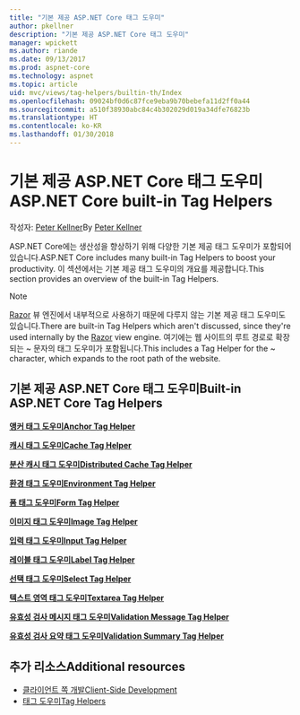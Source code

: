 ```yaml
---
title: "기본 제공 ASP.NET Core 태그 도우미"
author: pkellner
description: "기본 제공 ASP.NET Core 태그 도우미"
manager: wpickett
ms.author: riande
ms.date: 09/13/2017
ms.prod: aspnet-core
ms.technology: aspnet
ms.topic: article
uid: mvc/views/tag-helpers/builtin-th/Index
ms.openlocfilehash: 09024bf0d6c87fce9eba9b70bebefa11d2ff0a44
ms.sourcegitcommit: a510f38930abc84c4b302029d019a34dfe76823b
ms.translationtype: HT
ms.contentlocale: ko-KR
ms.lasthandoff: 01/30/2018
---
```

# <a name="aspnet-core-built-in-tag-helpers"></a><span data-ttu-id="8e14c-103">기본 제공 ASP.NET Core 태그 도우미</span><span class="sxs-lookup"><span data-stu-id="8e14c-103">ASP.NET Core built-in Tag Helpers</span></span>

<span data-ttu-id="8e14c-104">작성자: [Peter Kellner](http://peterkellner.net)</span><span class="sxs-lookup"><span data-stu-id="8e14c-104">By [Peter Kellner](http://peterkellner.net)</span></span> 

<span data-ttu-id="8e14c-105">ASP.NET Core에는 생산성을 향상하기 위해 다양한 기본 제공 태그 도우미가 포함되어 있습니다.</span><span class="sxs-lookup"><span data-stu-id="8e14c-105">ASP.NET Core includes many built-in Tag Helpers to boost your productivity.</span></span> <span data-ttu-id="8e14c-106">이 섹션에서는 기본 제공 태그 도우미의 개요를 제공합니다.</span><span class="sxs-lookup"><span data-stu-id="8e14c-106">This section provides an overview of the built-in Tag Helpers.</span></span>

> [!NOTE]
> <span data-ttu-id="8e14c-107">[Razor](xref:mvc/views/razor) 뷰 엔진에서 내부적으로 사용하기 때문에 다루지 않는 기본 제공 태그 도우미도 있습니다.</span><span class="sxs-lookup"><span data-stu-id="8e14c-107">There are built-in Tag Helpers which aren't discussed, since they're used internally by the [Razor](xref:mvc/views/razor) view engine.</span></span> <span data-ttu-id="8e14c-108">여기에는 웹 사이트의 루트 경로로 확장되는 ~ 문자의 태그 도우미가 포함됩니다.</span><span class="sxs-lookup"><span data-stu-id="8e14c-108">This includes a Tag Helper for the ~ character, which expands to the root path of the website.</span></span>

## <a name="built-in-aspnet-core-tag-helpers"></a><span data-ttu-id="8e14c-109">기본 제공 ASP.NET Core 태그 도우미</span><span class="sxs-lookup"><span data-stu-id="8e14c-109">Built-in ASP.NET Core Tag Helpers</span></span>

<span data-ttu-id="8e14c-110">**[앵커 태그 도우미](xref:mvc/views/tag-helpers/builtin-th/anchor-tag-helper)**</span><span class="sxs-lookup"><span data-stu-id="8e14c-110">**[Anchor Tag Helper](xref:mvc/views/tag-helpers/builtin-th/anchor-tag-helper)**</span></span>

<span data-ttu-id="8e14c-111">**[캐시 태그 도우미](xref:mvc/views/tag-helpers/builtin-th/cache-tag-helper)**</span><span class="sxs-lookup"><span data-stu-id="8e14c-111">**[Cache Tag Helper](xref:mvc/views/tag-helpers/builtin-th/cache-tag-helper)**</span></span>

<span data-ttu-id="8e14c-112">**[분산 캐시 태그 도우미](xref:mvc/views/tag-helpers/builtin-th/distributed-cache-tag-helper)**</span><span class="sxs-lookup"><span data-stu-id="8e14c-112">**[Distributed Cache Tag Helper](xref:mvc/views/tag-helpers/builtin-th/distributed-cache-tag-helper)**</span></span>

<span data-ttu-id="8e14c-113">**[환경 태그 도우미](xref:mvc/views/tag-helpers/builtin-th/environment-tag-helper)**</span><span class="sxs-lookup"><span data-stu-id="8e14c-113">**[Environment Tag Helper](xref:mvc/views/tag-helpers/builtin-th/environment-tag-helper)**</span></span>

[comment]: **[FormActionTagHelper](xref:mvc/views/tag-helpers/builtin-th/form-action-tag-helper)**

<span data-ttu-id="8e14c-114">**[폼 태그 도우미](xref:mvc/views/working-with-forms#the-form-tag-helper)**</span><span class="sxs-lookup"><span data-stu-id="8e14c-114">**[Form Tag Helper](xref:mvc/views/working-with-forms#the-form-tag-helper)**</span></span>

<span data-ttu-id="8e14c-115">**[이미지 태그 도우미](xref:mvc/views/tag-helpers/builtin-th/image-tag-helper)**</span><span class="sxs-lookup"><span data-stu-id="8e14c-115">**[Image Tag Helper](xref:mvc/views/tag-helpers/builtin-th/image-tag-helper)**</span></span>

<span data-ttu-id="8e14c-116">**[입력 태그 도우미](xref:mvc/views/working-with-forms#the-input-tag-helper)**</span><span class="sxs-lookup"><span data-stu-id="8e14c-116">**[Input Tag Helper](xref:mvc/views/working-with-forms#the-input-tag-helper)**</span></span>

<span data-ttu-id="8e14c-117">**[레이블 태그 도우미](xref:mvc/views/working-with-forms#the-label-tag-helper)**</span><span class="sxs-lookup"><span data-stu-id="8e14c-117">**[Label Tag Helper](xref:mvc/views/working-with-forms#the-label-tag-helper)**</span></span>

[comment]: **[LinkTagHelper](xref:mvc/views/tag-helpers/builtin-th/link-tag-helper)**

[comment]: **[OptionTagHelper](xref:mvc/views/tag-helpers/builtin-th/option-tag-helper)**

[comment]: **[ScriptTagHelper](xref:mvc/views/tag-helpers/builtin-th/script-tag-helper)**

<span data-ttu-id="8e14c-118">**[선택 태그 도우미](xref:mvc/views/working-with-forms#the-select-tag-helper)**</span><span class="sxs-lookup"><span data-stu-id="8e14c-118">**[Select Tag Helper](xref:mvc/views/working-with-forms#the-select-tag-helper)**</span></span>

<span data-ttu-id="8e14c-119">**[텍스트 영역 태그 도우미](xref:mvc/views/working-with-forms#the-textarea-tag-helper)**</span><span class="sxs-lookup"><span data-stu-id="8e14c-119">**[Textarea Tag Helper](xref:mvc/views/working-with-forms#the-textarea-tag-helper)**</span></span>

<span data-ttu-id="8e14c-120">**[유효성 검사 메시지 태그 도우미](xref:mvc/views/working-with-forms#the-validation-message-tag-helper)**</span><span class="sxs-lookup"><span data-stu-id="8e14c-120">**[Validation Message Tag Helper](xref:mvc/views/working-with-forms#the-validation-message-tag-helper)**</span></span>

<span data-ttu-id="8e14c-121">**[유효성 검사 요약 태그 도우미](xref:mvc/views/working-with-forms#the-validation-summary-tag-helper)**</span><span class="sxs-lookup"><span data-stu-id="8e14c-121">**[Validation Summary Tag Helper](xref:mvc/views/working-with-forms#the-validation-summary-tag-helper)**</span></span>

## <a name="additional-resources"></a><span data-ttu-id="8e14c-122">추가 리소스</span><span class="sxs-lookup"><span data-stu-id="8e14c-122">Additional resources</span></span>

* [<span data-ttu-id="8e14c-123">클라이언트 쪽 개발</span><span class="sxs-lookup"><span data-stu-id="8e14c-123">Client-Side Development</span></span>](xref:client-side/index)
* [<span data-ttu-id="8e14c-124">태그 도우미</span><span class="sxs-lookup"><span data-stu-id="8e14c-124">Tag Helpers</span></span>](xref:mvc/views/tag-helpers/intro)
